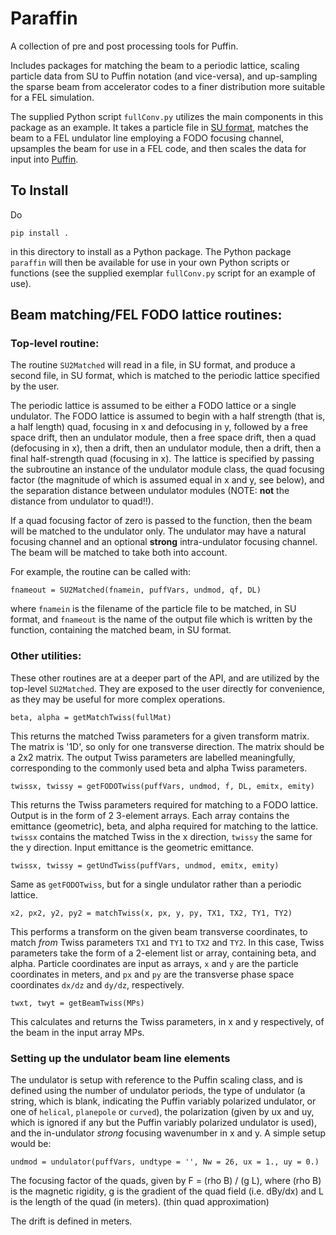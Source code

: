 # Paraffin #

A collection of pre and post processing tools for Puffin.

Includes packages for matching the beam to a periodic lattice, scaling particle data from SU to Puffin notation (and vice-versa), and up-sampling the sparse beam from accelerator codes to a finer distribution more suitable for a FEL simulation.

The supplied Python script `fullConv.py` utilizes the main components in this package as an example. It takes a particle file in [SU format](https://github.com/UKFELs/FXFEL), matches the beam to a FEL undulator line employing a FODO focusing channel, upsamples the beam for use in a FEL code, and then scales the data for input into [Puffin](https://github.com/UKFELs/Puffin).

## To Install

Do

```
pip install .
```

in this directory to install as a Python package. The Python package `paraffin` will then be available for use in your own Python scripts or functions (see the supplied exemplar `fullConv.py` script for an example of use).

## Beam matching/FEL FODO lattice routines:

### Top-level routine:

The routine `SU2Matched` will read in a file, in SU format, and produce a second file, in SU format, which is matched to the periodic lattice specified by the user.

The periodic lattice is assumed to be either a FODO lattice or a single undulator. The FODO lattice is assumed to begin with a half strength (that is, a half length) quad, focusing in x and defocusing in y, followed by a free space drift, then an undulator module, then a free space drift, then a quad (defocusing in x), then a drift, then an undulator module, then a drift, then a final half-strength quad (focusing in x). The lattice is specified by passing the subroutine an instance of the undulator module class, the quad focusing factor (the magnitude of which is assumed equal in x and y, see below), and the separation distance between undulator modules (NOTE: **not** the distance from undulator to quad!!).

If a quad focusing factor of zero is passed to the function, then the beam will be matched to the undulator only. The undulator may have a natural focusing channel and an optional **strong** intra-undulator focusing channel. The beam will be matched to take both into account.

For example, the routine can be called with:
```
fnameout = SU2Matched(fnamein, puffVars, undmod, qf, DL)
```
where `fnamein` is the filename of the particle file to be matched, in SU format, and `fnameout` is the name of the output file which is written by the function, containing the matched beam, in SU format.

### Other utilities:

These other routines are at a deeper part of the API, and are utilized by the top-level `SU2Matched`. They are exposed to the user directly for convenience, as they may be useful for more complex operations.

```
beta, alpha = getMatchTwiss(fullMat)
```
This returns the matched Twiss parameters for a given transform matrix. The matrix is '1D', so only for one transverse direction. The matrix should be a 2x2 matrix. The output Twiss parameters are labelled meaningfully, corresponding to the commonly used beta and alpha Twiss parameters.

```
twissx, twissy = getFODOTwiss(puffVars, undmod, f, DL, emitx, emity)
```
This returns the Twiss parameters required for matching to a FODO lattice. Output is in the form of 2 3-element arrays. Each array contains the emittance (geometric), beta, and alpha required for matching to the lattice. `twissx` contains the matched Twiss in the x direction, `twissy` the same for the y direction. Input emittance is the geometric emittance.

```
twissx, twissy = getUndTwiss(puffVars, undmod, emitx, emity)
```
Same as `getFODOTwiss`, but for a single undulator rather than a periodic lattice.


```
x2, px2, y2, py2 = matchTwiss(x, px, y, py, TX1, TX2, TY1, TY2)
```
This performs a transform on the given beam transverse coordinates, to match *from* Twiss parameters `TX1` and `TY1` to `TX2` and `TY2`. In this case, Twiss parameters take the form of a 2-element list or array, containing beta, and alpha. Particle coordinates are input as arrays, `x` and `y` are the particle coordinates in meters, and `px` and `py` are the transverse phase space coordinates `dx/dz` and `dy/dz`, respectively.

```
twxt, twyt = getBeamTwiss(MPs)
```
This calculates and returns the Twiss parameters, in x and y respectively, of the beam in the input array MPs.

### Setting up the undulator beam line elements

The undulator is setup with reference to the Puffin scaling class, and is defined using the number of undulator periods, the type of undulator (a string, which is blank, indicating the Puffin variably polarized undulator, or one of `helical`, `planepole` or `curved`), the polarization (given by ux and uy, which is ignored if any but the Puffin variably polarized undulator is used), and the in-undulator *strong* focusing wavenumber in x and y. A simple setup would be:

```
undmod = undulator(puffVars, undtype = '', Nw = 26, ux = 1., uy = 0.)
```

The focusing factor of the quads, given by F = (rho B) / (g L), where (rho B) is the magnetic rigidity, g is the gradient of the quad field (i.e. dBy/dx) and L is the length of the quad (in meters). (thin quad approximation)

The drift is defined in meters.
